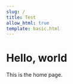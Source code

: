 ```yaml
---
slug: /
title: Test
allow_html: true
template: basic.html
---
```


# Hello, world

This is the home page.
